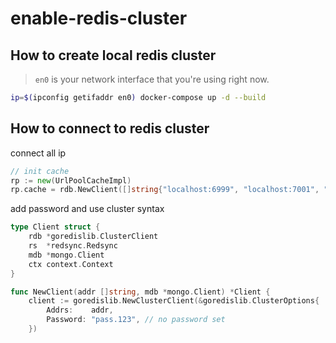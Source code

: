 # enable-redis-cluster

## How to create local redis cluster

> `en0` is your network interface that you're using right now.

```bash
ip=$(ipconfig getifaddr en0) docker-compose up -d --build
```

## How to connect to redis cluster

connect all ip

```go
// init cache
rp := new(UrlPoolCacheImpl)
rp.cache = rdb.NewClient([]string{"localhost:6999", "localhost:7001", "localhost:7002", "localhost:7003", "localhost:7004", "localhost:7005"}, mp.db)
```

add password and use cluster syntax

```go
type Client struct {
	rdb *goredislib.ClusterClient
	rs  *redsync.Redsync
	mdb *mongo.Client
	ctx context.Context
}

func NewClient(addr []string, mdb *mongo.Client) *Client {
	client := goredislib.NewClusterClient(&goredislib.ClusterOptions{
		Addrs:    addr,
		Password: "pass.123", // no password set
	})
```